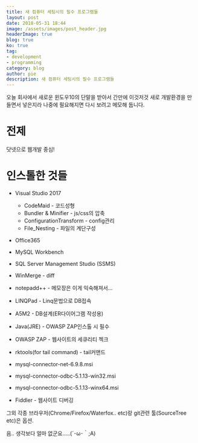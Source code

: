```yaml
---
title: 새 컴퓨터 세팅시의 필수 프로그램들
layout: post
date: 2018-05-31 18:44
image: /assets/images/post_header.jpg
headerImage: true
blog: true
ko: true
tag:
- development
- programming
category: blog
author: pie
description: 새 컴퓨터 세팅시의 필수 프로그램들
---
```


오늘 회사에서 새로운 윈도우10의 단말을 받아서 간만에 이것저것 새로 개발환경을 만들면서 넣은지라 나중에 필요해지면 다시 보려고 메모해 둡니다.

# 전제
닷넷으로 웹개발 중심!

# 인스톨한 것들
- Visual Studio 2017
    - CodeMaid - 코드성형
    - Bundler & Minifier - js/css의 압축
    - ConfigurationTransform - config관리
    - File_Nesting  - 파일의 계단구성

- Office365
- MySQL Workbench
- SQL Server Management Studio (SSMS)
- WinMerge - diff
- notepadd++ - 메모장은 이게 익숙해져서...
- LINQPad - Linq문법으로 DB접속
- A5M2 - DB설계(ER다이어그램 작성용)
- Java(JRE) - OWASP ZAP인스톨 시 필수
- OWASP ZAP - 웹사이트의 세큐리티 첵크
- rktools(for tail command) - tail커맨드
- mysql-connector-net-6.9.8.msi
- mysql-connector-odbc-5.1.13-win32.msi
- mysql-connector-odbc-5.1.13-winx64.msi
- Fiddler - 웹사이트 디버깅

그외 각종 브라우저(Chrome/Firefox/Waterfox.. etc)랑 git관련 툴(SourceTree etc)은 옵션.


음.. 생각보다 얼마 없군요.....(´･ω･｀;A)
